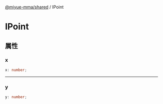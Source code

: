 [@miyue-mma/shared](../index.md) / IPoint

# IPoint

## 属性

### x

```ts
x: number;
```

***

### y

```ts
y: number;
```
